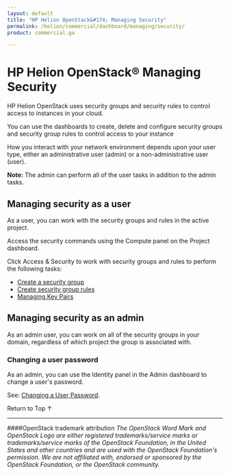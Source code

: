 ```yaml
---
layout: default
title: "HP Helion OpenStack&#174; Managing Security"
permalink: /helion/commercial/dashboard/managing/security/
product: commercial.ga

---
```

<!--UNDER REVISION-->

<script>

function PageRefresh {
onLoad="window.refresh"
}

PageRefresh();

</script>

<!--
<p style="font-size: small;"> <a href="/helion/commercial/ga1/install/">&#9664; PREV</a> | <a href="/helion/commercial/ga1/install-overview/">&#9650; UP</a> | <a href="/helion/commercial/ga1/">NEXT &#9654;</a> </p>
-->

# HP Helion OpenStack&#174; Managing Security

HP Helion OpenStack uses security groups and security rules to control access to instances in your cloud.</p>

You can use the dashboards to create, delete and configure security groups and security group rules to control access to your instance</p>

How you interact with your network environment depends upon your user type, either an administrative user (admin) or a non-administrative user (user). </p>

**Note:** The admin can perform all of the user tasks in addition to the admin tasks.</p>

## Managing security as a user ##

As a user, you can work with the security groups and rules in the active project.</p>

Access the security commands using the Compute panel on the Project dashboard. </p>

Click Access &amp; Security to work with security groups and rules to perform the following tasks:</p>

* [Create a security group](/helion/commercial/dashboard/managing/security/groups/)
* [Create security group rules](/helion/commercial/dashboard/managing/security/groups/)
* [Managing Key Pairs](/helion/commercial/dashboard/managing/security/keypairs/)

## Managing security as an admin ##

As an admin user, you can work on all of the security groups in your domain, regardless of which project the group is associated with. </p>

<!-- Remove this? Covered under Manage Roles. Not yet in beta
### Managing Users in Domain ###

As an admin, you can use role assignments to control access to projects and domains.

Use the Identity panel in the Admin dashboard to [allow users to access groups](/helion/commercial/dashboard/managing/projects/users/). 

* Manage role assignment for Users to Domains
* Manage role assignment for Users to Projects
* Manage role assignment for Groups to Projects
* Manage role assignment for Groups to Domains
-->

### Changing a user password ###

As an admin, you can use the Identity panel in the Admin dashboard to change a user's password.</p>

See: [Changing a User Password](/helion/commercial/dashboard/managing/users/password/change/).

<a href="#top" style="padding:14px 0px 14px 0px; text-decoration: none;"> Return to Top &#8593; </a>


----
####OpenStack trademark attribution
*The OpenStack Word Mark and OpenStack Logo are either registered trademarks/service marks or trademarks/service marks of the OpenStack Foundation, in the United States and other countries and are used with the OpenStack Foundation's permission. We are not affiliated with, endorsed or sponsored by the OpenStack Foundation, or the OpenStack community.*